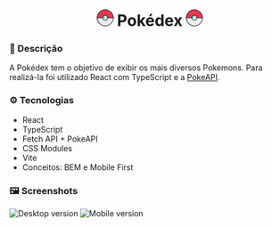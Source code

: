 <h1 align="center"> 
  <img src="https://raw.githubusercontent.com/HenriqueContini/Pokedex/main/public/favicon.png" width="30px"/> 
  Pokédex 
  <img src="https://raw.githubusercontent.com/HenriqueContini/Pokedex/main/public/favicon.png" width="30px"/> 
</h1>

### 📝 Descrição
A Pokédex tem o objetivo de exibir os mais diversos Pokemons. Para realizá-la foi utilizado React com TypeScript e a <a href="https://pokeapi.co/">PokeAPI</a>.

### ⚙️ Tecnologias
- React
- TypeScript
- Fetch API + PokeAPI
- CSS Modules
- Vite
- Conceitos: BEM e Mobile First

### 🖼️ Screenshots

![Desktop version](https://user-images.githubusercontent.com/81761545/231555556-550b6a9f-9194-4ade-b3dc-939e464cefc4.png)
![Mobile version](https://user-images.githubusercontent.com/81761545/231555689-3b8b2ccf-6726-45ee-a7a3-eb71354cd02e.png)
